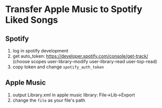 # Transfer Apple Music to Spotify Liked Songs

## Spotify
1. log in spotify development 
2. get auto_token: https://developer.spotify.com/console/get-track/ (choose scopes user-library-modify user-library-read user-top-read)
3. copy token and change `spotify_auth_token`

## Apple Music
1. output Library.xml in apple music library: File->Lib->Export 
2. change the `file` as your file's path
